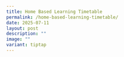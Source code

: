 ```yaml
---
title: Home Based Learning Timetable
permalink: /home-based-learning-timetable/
date: 2025-07-11
layout: post
description: ""
image: ""
variant: tiptap
---
```

